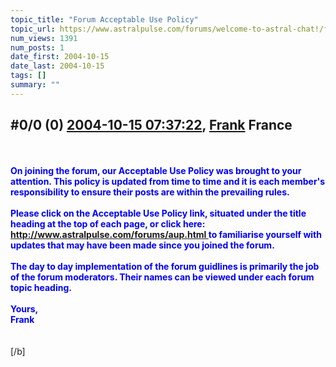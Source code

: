 ```yaml
---
topic_title: "Forum Acceptable Use Policy"
topic_url: https://www.astralpulse.com/forums/welcome-to-astral-chat!/forum-acceptable-use-policy-14803
num_views: 1391
num_posts: 1
date_first: 2004-10-15
date_last: 2004-10-15
tags: []
summary: ""
---
```


## \#0/0 (0) [2004-10-15 07:37:22](https://www.astralpulse.com/forums/index.php?msg=130151), [Frank](https://www.astralpulse.com/forums/profile/?u=359) France ##
<section>
<span class="bbc_color" style="color: blue;">
 <b>
  <br>
  <br>
  On joining the forum, our Acceptable Use Policy was brought to your attention. This policy is updated from time to time and it is each member's responsibility to ensure their posts are within the prevailing rules.
  <br>
  <br>
  Please click on the Acceptable Use Policy link, situated under the title heading at the top of each page, or click here:
  <a class="bbc_link" href="http://www.astralpulse.com/forums/aup.html" rel="noopener" target="_blank">
   http://www.astralpulse.com/forums/aup.html
  </a>
  to familiarise yourself with updates that may have been made since you joined the forum.
  <br>
  <br>
  The day to day implementation of the forum guidlines is primarily the job of the forum moderators. Their names can be viewed under each forum topic heading.
  <br>
  <br>
  Yours,
  <br>
  Frank
  <br>
  <br>
  <br>
 </b>
</span>
[/b]
</section>